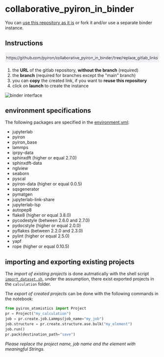 # collaborative_pyiron_in_binder

You can [use this repository as it is](https://mybinder.org/v2/gh/pyiron/collaborative_pyiron_in_binder/HEAD) or fork it and/or use a separate binder instance.

## Instructions

![github repo URL](figs/github_repo.png)

1. the **URL** of the gitlab repository, **without the branch** (required)
1. the **branch** (required for branches except the "main" branch)
1. you can **copy** the created link, if you want to **reuse this repository**
1. click on **launch** to create the instance

![binder interface](figs/binder_github_mpcdf.png)

## environment specifications
The following packages are specified in the [environment.yml](https://github.com/pyiron/collaborative_pyiron_in_binder/blob/import_export_projects/environment.yml):

- jupyterlab
- pyiron
- pyiron_base
- lammps
- iprpy-data
- sphinxdft (higher or equal 2.7.0)
- sphinxdft-data
- nglview
- seaborn
- pyscal
- pyiron-data (higher or equal 0.0.5)
- sqsgenerator
- pymatgen
- jupyterlab-link-share
- jupyterlab-lsp
- autopep8
- flake8 (higher or equal 3.8.0)
- pycodestyle (between 2.6.0 and 2.7.0)
- pydocstyle (higher or equal 2.0.0)
- pyflakes (between 2.2.0 and 2.3.0)
- pylint (higher or equal 2.5.0)
- yapf
- rope (higher or equal 0.10.5)

## importing and exporting existing projects
The *import of existing projects* is done autmatically with the shell script [`import_dataset.sh`](import_dataset.sh), under the assumption, there exist exported projects in the `calculation` folder.

The *export of created projects* can be done with the following commands in the notebook:

```python
from pyiron_atomistics import Project
pr = Project("my_calculation")
job = pr.create.job.Lammps(job_name="my_job")
job.structure = pr.create.structure.ase.bulk("my_element")
job.run()
pr.pack(destination_path="save")
```

*Please replace the project name, job name and the element with meaningful Strings.*

